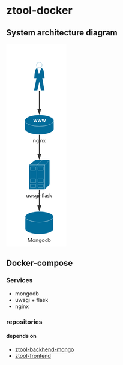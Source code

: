 # ztool-docker

## System architecture diagram

![diagram](readme_files/diagram.png)

## Docker-compose

### Services

* mongodb
* uwsgi + flask
* nginx

### repositories

#### depends on

* [ztool-backhend-mongo](https://github.com/Z-Tool/ztool-backhend-mongo)
* [ztool-frontend](https://github.com/Z-Tool/ztool-frontend)
